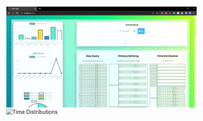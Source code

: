 ![Slot Demo](src/Assets/Images/slotDemo.gif)
![Time Distributions](src/Assets/Images/TimeDistro.gif)
